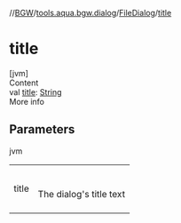 //[BGW](../../../index.md)/[tools.aqua.bgw.dialog](../index.md)/[FileDialog](index.md)/[title](title.md)



# title  
[jvm]  
Content  
val [title](title.md): [String](https://kotlinlang.org/api/latest/jvm/stdlib/kotlin/-string/index.html)  
More info  


## Parameters  
  
jvm  
  
| | |
|---|---|
| <a name="tools.aqua.bgw.dialog/FileDialog/title/#/PointingToDeclaration/"></a>title| <a name="tools.aqua.bgw.dialog/FileDialog/title/#/PointingToDeclaration/"></a><br><br>The dialog's title text<br><br>|
  
  



